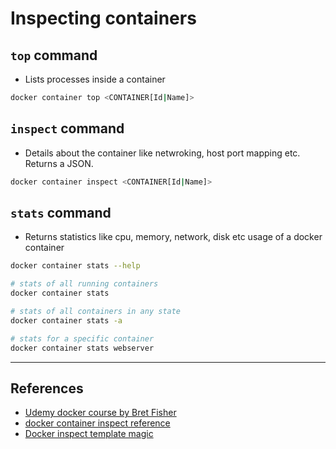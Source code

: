 # Inspecting containers

## `top` command

* Lists processes inside a container

~~~bash
docker container top <CONTAINER[Id|Name]>
~~~

## `inspect` command

* Details about the container like netwroking, host port mapping etc. Returns a JSON.

~~~bash
docker container inspect <CONTAINER[Id|Name]>
~~~

## `stats` command

* Returns statistics like cpu, memory, network, disk etc usage of a docker container

~~~bash
docker container stats --help

# stats of all running containers
docker container stats

# stats of all containers in any state
docker container stats -a

# stats for a specific container
docker container stats webserver
~~~

---

## References

* [Udemy docker course by Bret Fisher](https://www.udemy.com/share/101WekCUMfd1lVR34=/)
* [docker container inspect reference](https://docs.docker.com/engine/reference/commandline/inspect/)
* [Docker inspect template magic](https://blog.container-solutions.com/docker-inspect-template-magic)
